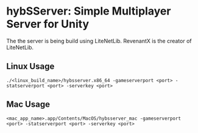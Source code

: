 # hybSServer: Simple Multiplayer Server for Unity

The the server is being build using LiteNetLib. RevenantX is the creator of LiteNetLib.

## Linux Usage

```
./<linux_build_name>/hybsserver.x86_64 -gameserverport <port> -statserverport <port> -serverkey <port>
``` 

## Mac Usage

```
<mac_app_name>.app/Contents/MacOS/hybsserver_mac -gameserverport <port> -statserverport <port> -serverkey <port>
``` 
